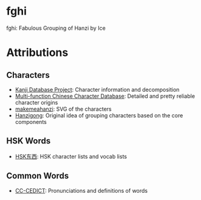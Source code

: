 # fghi

fghi: Fabulous Grouping of Hanzi by Ice

# Attributions

## Characters

- [Kanji Database Project](http://kanji-database.sourceforge.net/): Character information and decomposition
- [Multi-function Chinese Character Database](http://humanum.arts.cuhk.edu.hk/Lexis/lexi-mf/): Detailed and pretty reliable character origins
- [makemeahanzi](https://github.com/skishore/makemeahanzi): SVG of the characters
- [Hanzigong](http://baike.baidu.com/view/1419729.htm): Original idea of grouping characters based on the core components

## HSK Words

- [HSK东西](http://www.hskhsk.com/): HSK character lists and vocab lists

## Common Words

- [CC-CEDICT](https://www.mdbg.net/chinese/dictionary?page=cc-cedict): Pronunciations and definitions of words
